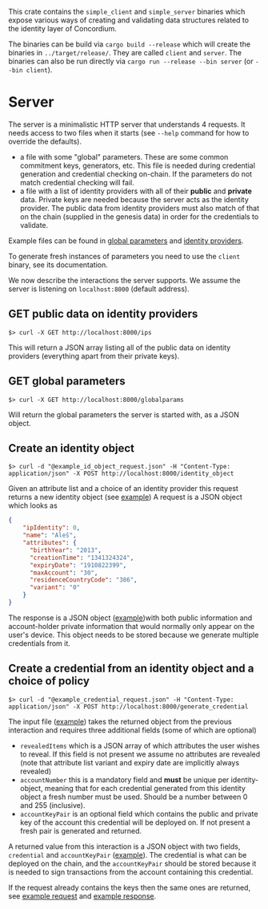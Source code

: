 This crate contains the `simple_client` and `simple_server` binaries which expose various ways of creating and validating data structures related to the identity layer of Concordium.

The binaries can be build via `cargo build --release` which will create the binaries in `../target/release/`. They are called `client` and `server`. The binaries can also be run directly via `cargo run --release --bin server` (or `--bin client`).

# Server

The server is a minimalistic HTTP server that understands 4 requests. It needs access to two files when it starts (see `--help` command for how to override the defaults).
- a file with some "global" parameters. These are some common commitment keys, generators, etc. This file is needed during credential generation and credential checking on-chain. If the parameters do not match credential checking will fail.
- a file with a list of identity providers with all of their **public** and **private** data. Private keys are needed because the server acts as the identity provider. The public data from identity providers must also match of that on the chain (supplied in the genesis data) in order for the credentials to validate.

Example files can be found in [global parameters](example_server_interactions/global.json) and [identity providers](identity-providers-public-private.json).

To generate fresh instances of parameters you need to use the `client` binary, see its documentation.

We now describe the interactions the server supports. We assume the server is listening on `localhost:8000` (default address).

## GET public data on identity providers

```console
$> curl -X GET http://localhost:8000/ips 
```

This will return a JSON array listing all of the public data on identity providers (everything apart from their private keys). 

## GET global parameters

```console
$> curl -X GET http://localhost:8000/globalparams
```

Will return the global parameters the server is started with, as a JSON object.

## Create an identity object

```console
$> curl -d "@example_id_object_request.json" -H "Content-Type: application/json" -X POST http://localhost:8000/identity_object
```

Given an attribute list and a choice of an identity provider this request returns a new identity object (see [example](example_server_interactions/example_id_object_request.json))
A request is a JSON object which looks as 
```json
{
    "ipIdentity": 0,
    "name": "Aleš",
    "attributes": {
      "birthYear": "2013",
      "creationTime": "1341324324",
      "expiryDate": "1910822399",
      "maxAccount": "30",
      "residenceCountryCode": "386",
      "variant": "0"
    }
}
```

The response is a JSON object ([example](example_server_interactions/example_id_object_response.json))with both public information and account-holder private information that would normally only appear on the user's device. This object needs to be stored because we generate multiple credentials from it.

## Create a credential from an identity object and a choice of policy

```console
$> curl -d "@example_credential_request.json" -H "Content-Type: application/json" -X POST http://localhost:8000/generate_credential
```

The input file ([example](example_server_interactions/example_credential_request.json)) takes the returned object from the previous interaction and requires three additional fields (some of which are optional)
- `revealedItems` which is a JSON array of which attributes the user wishes to reveal. If this field is not present we assume no attributes are revealed (note that attribute list variant and expiry date are implicitly always revealed)
- `accountNumber` this is a mandatory field and **must** be unique per identity-object, meaning that for each credential generated from this identity object a fresh number must be used. Should be a number between 0 and 255 (inclusive).
- `accountKeyPair` is an optional field which contains the public and private key of the account this credential will be deployed on. If not present a fresh pair is generated and returned.

A returned value from this interaction is a JSON object with two fields, `credential` and `accountKeyPair` ([example](example_server_interactions/example_credential_response.json)).
The credential is what can be deployed on the chain, and the `accountKeyPair` should be stored because it is needed to sign transactions from the account containing this credential.

If the request already contains the keys then the same ones are returned, see [example request](example_server_interactions/example_credential_request_existing.json) and [example response](example_server_interactions/example_credential_response_existing_account.json).